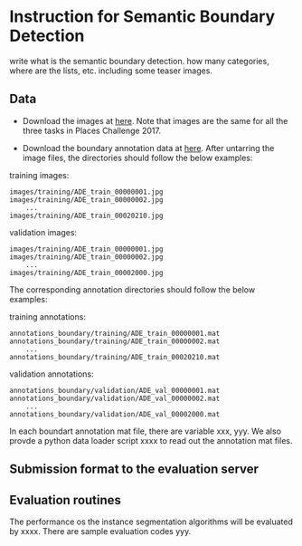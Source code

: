 # Instruction for Semantic Boundary Detection

write what is the semantic boundary detection. how many categories, where are the lists, etc. including some teaser images.

## Data 

- Download the images at [here](http://placeschallenge.csail.mit.edu/data/ChallengeData2017/images.tar). Note that images are the same for all the three tasks in Places Challenge 2017.

- Download the boundary annotation data at [here](http://placeschallenge.csail.mit.edu/data/ChallengeData2017/boundaries.tar). After untarring the image files, the directories should follow the below examples:

training images:

    images/training/ADE_train_00000001.jpg
    images/training/ADE_train_00000002.jpg
        ...
    images/training/ADE_train_00020210.jpg

validation images:

    images/training/ADE_train_00000001.jpg
    images/training/ADE_train_00000002.jpg
        ...
    images/training/ADE_train_00002000.jpg


The corresponding annotation directories should follow the below examples:
    
training annotations:

    annotations_boundary/training/ADE_train_00000001.mat
    annotations_boundary/training/ADE_train_00000002.mat
        ...
    annotations_boundary/training/ADE_train_00020210.mat

validation annotations:
        
    annotations_boundary/validation/ADE_val_00000001.mat
    annotations_boundary/validation/ADE_val_00000002.mat
        ...
    annotations_boundary/validation/ADE_val_00002000.mat

In each boundart annotation mat file, there are variable xxx, yyy. We also provde a python data loader script xxxx to read out the annotation mat files.

## Submission format to the evaluation server


## Evaluation routines

The performance os the instance segmentation algorithms will be evaluated by xxxx. There are sample evaluation codes yyy.
